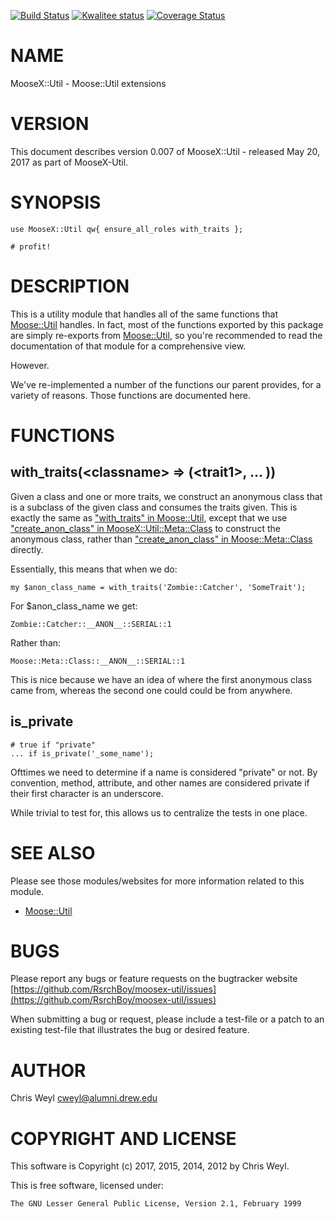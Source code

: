 [![Build Status](https://travis-ci.org/RsrchBoy/moosex-util.svg?branch=master)](https://travis-ci.org/RsrchBoy/moosex-util)
[![Kwalitee status](http://cpants.cpanauthors.org/dist/MooseX-Util.png)](http://cpants.charsbar.org/dist/overview/MooseX-Util)
[![Coverage Status](https://coveralls.io/repos/RsrchBoy/moosex-util/badge.svg?branch=master)](https://coveralls.io/r/RsrchBoy/moosex-util?branch=master)

# NAME

MooseX::Util - Moose::Util extensions

# VERSION

This document describes version 0.007 of MooseX::Util - released May 20, 2017 as part of MooseX-Util.

# SYNOPSIS

    use MooseX::Util qw{ ensure_all_roles with_traits };

    # profit!

# DESCRIPTION

This is a utility module that handles all of the same functions that
[Moose::Util](https://metacpan.org/pod/Moose::Util) handles.  In fact, most of the functions exported by this
package are simply re-exports from [Moose::Util](https://metacpan.org/pod/Moose::Util), so you're recommended to
read the documentation of that module for a comprehensive view.

However.

We've re-implemented a number of the functions our parent provides, for a
variety of reasons.  Those functions are documented here.

# FUNCTIONS

## with\_traits(&lt;classname> => (&lt;trait1>, ... ))

Given a class and one or more traits, we construct an anonymous class that is
a subclass of the given class and consumes the traits given.  This is exactly
the same as ["with\_traits" in Moose::Util](https://metacpan.org/pod/Moose::Util#with_traits), except that we use
["create\_anon\_class" in MooseX::Util::Meta::Class](https://metacpan.org/pod/MooseX::Util::Meta::Class#create_anon_class) to construct the anonymous
class, rather than ["create\_anon\_class" in Moose::Meta::Class](https://metacpan.org/pod/Moose::Meta::Class#create_anon_class) directly.

Essentially, this means that when we do:

    my $anon_class_name = with_traits('Zombie::Catcher', 'SomeTrait');

For $anon\_class\_name we get:

    Zombie::Catcher::__ANON__::SERIAL::1

Rather than:

    Moose::Meta::Class::__ANON__::SERIAL::1

This is nice because we have an idea of where the first anonymous class came
from, whereas the second one could could be from anywhere.

## is\_private

    # true if "private"
    ... if is_private('_some_name');

Ofttimes we need to determine if a name is considered "private" or not.  By convention,
method, attribute, and other names are considered private if their first character is
an underscore.

While trivial to test for, this allows us to centralize the tests in one place.

# SEE ALSO

Please see those modules/websites for more information related to this module.

- [Moose::Util](https://metacpan.org/pod/Moose::Util)

# BUGS

Please report any bugs or feature requests on the bugtracker website
[https://github.com/RsrchBoy/moosex-util/issues](https://github.com/RsrchBoy/moosex-util/issues)

When submitting a bug or request, please include a test-file or a
patch to an existing test-file that illustrates the bug or desired
feature.

# AUTHOR

Chris Weyl <cweyl@alumni.drew.edu>

# COPYRIGHT AND LICENSE

This software is Copyright (c) 2017, 2015, 2014, 2012 by Chris Weyl.

This is free software, licensed under:

    The GNU Lesser General Public License, Version 2.1, February 1999

